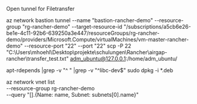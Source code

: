 Open tunnel for Filetransfer

az network bastion tunnel --name "bastion-rancher-demo" --resource-group "rg-rancher-demo" --target-resource-id "/subscriptions/a5cb6e26-be1e-4c11-92b6-639250a3e447/resourceGroups/rg-rancher-demo/providers/Microsoft.Compute/virtualMachines/vm-master-rancher-demo" --resource-port "22" --port "22"
scp -P 22 "C:\Users\mhoehl\Desktop\projekte\schulungen\Rancher\airgap-rancher\transfer_test.txt" adm_ubuntu@127.0.0.1:/home/adm_ubuntu/

apt-rdepends <package>|grep -v "^ " |grep -v "^libc-dev$"
sudo dpkg -i *.deb

az network vnet list \
  --resource-group rg-rancher-demo \
  --query "[].{Name: name, Subnet: subnets[0].name}"
